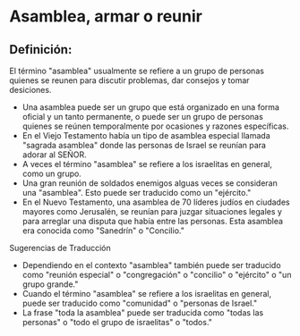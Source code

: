 # Asamblea, armar o reunir

## Definición: 

El término "asamblea" usualmente se refiere a un grupo de personas quienes se reunen para discutir problemas, dar consejos y tomar desiciones.

* Una asamblea puede ser un grupo que está organizado en una forma oficial y un tanto permanente, o puede ser un grupo de personas quienes se reúnen temporalmente por ocasiones y razones específicas.
* En el Viejo Testamento había un tipo de asamblea especial llamada "sagrada asamblea" donde las personas de Israel se reunían para adorar al SEÑOR.
* A veces el término "asamblea" se refiere a los israelitas en general, como un grupo.
* Una gran reunión de soldados enemigos alguas veces se consideran una "asamblea". Esto puede ser traducido como un "ejército."
* En el Nuevo Testamento, una asamblea de 70 líderes judíos en ciudades mayores como Jerusalén, se reunían para juzgar situaciones legales y para arreglar una disputa que había entre las personas. Esta asamblea era conocida como "Sanedrín" o "Concilio."

Sugerencias de Traducción

* Dependiendo en el contexto "asamblea" también puede ser traducido como "reunión especial" o "congregación" o "concilio" o "ejército" o "un grupo grande."
* Cuando el término "asamblea" se refiere a los israelitas en general, puede ser traducido como "comunidad" o "personas de Israel."
* La frase "toda la asamblea" puede ser traducida como "todas las personas" o "todo el grupo de israelitas" o "todos."

